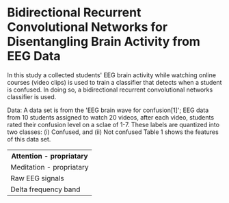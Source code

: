 # Bidirectional Recurrent Convolutional Networks for Disentangling Brain Activity from EEG Data

In this study a collected students' EEG brain activity while watching online courses (video clips) is used to train a classifier that detects when a student is confused. In doing so, a bidirectional recurrent convolutional networks classifier is used.


Data:
A data set is from the 'EEG brain wave for confusion[1]'; EEG data from 10 students assigned to watch 20 videos, after each video, students rated their confusion level on a sclae of 1-7. These labels are quantized into two classes: (i) Confused, and (ii) Not confused
Table 1 shows the features of this data set.

<table style="width:100%">
  <tr>
    <th>Attention - propriatary</th>
  </tr>
  <tr>
    <td>Meditation - propriatary</th>
    
  </tr>
  <tr>
    <td>Raw EEG signals</td>
    
  </tr>
  <tr>
    <td>Delta frequency band</td>
    
  </tr>
</table>

